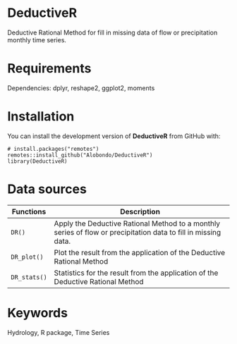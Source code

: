 # DeductiveR
Deductive Rational Method for fill in missing data of flow or precipitation monthly time series.

# Requirements
Dependencies:
  dplyr, reshape2, ggplot2, moments


# Installation
You can install the development version of **DeductiveR** from GitHub with:
```
# install.packages("remotes")
remotes::install_github("Alobondo/DeductiveR")
library(DeductiveR)
```

# Data sources
Functions | Description |
--- | --- |
```DR()``` | Apply the Deductive Rational Method to a monthly series of flow or precipitation data to fill in missing data. |
```DR_plot()``` | Plot the result from the application of the Deductive Rational Method |
```DR_stats()``` | Statistics for the result from the application of the Deductive Rational Method |

# Keywords
Hydrology, R package, Time Series
